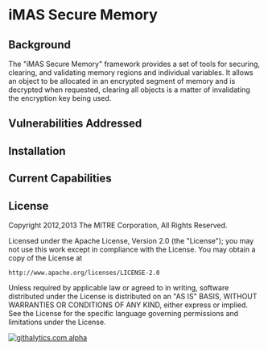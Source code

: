 # iMAS Secure Memory

## Background

The "iMAS Secure Memory" framework provides a set of tools for securing, clearing, and validating memory regions and individual variables.  It allows an object to be allocated in an encrypted segment of memory and is decrypted when requested, clearing all objects is a matter of invalidating the encryption key being used.

## Vulnerabilities Addressed

## Installation

## Current Capabilities

## License

Copyright 2012,2013 The MITRE Corporation, All Rights Reserved.

Licensed under the Apache License, Version 2.0 (the "License");
you may not use this work except in compliance with the License.
You may obtain a copy of the License at

    http://www.apache.org/licenses/LICENSE-2.0

Unless required by applicable law or agreed to in writing, software
distributed under the License is distributed on an "AS IS" BASIS,
WITHOUT WARRANTIES OR CONDITIONS OF ANY KIND, either express or implied.
See the License for the specific language governing permissions and
limitations under the License.

[![githalytics.com alpha](https://cruel-carlota.pagodabox.com/f48f83b0928b98f2b23c498b430b68a3 "githalytics.com")](http://githalytics.com/project-imas/memory-security)


